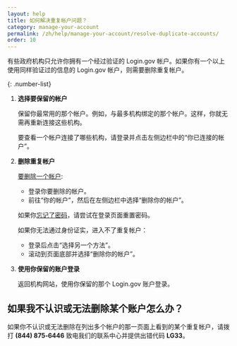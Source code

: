 ```yaml
---
layout: help
title: 如何解决重复帐户问题？
category: manage-your-account
permalink: /zh/help/manage-your-account/resolve-duplicate-accounts/
order: 10
---
```


有些政府机构只允许你拥有一个经过验证的 Login.gov 帐户。如果你有一个以上使用同样验证过的信息的 Login.gov 帐户，则需要删除重复帐户。

{: .number-list}
1. **选择要保留的帐户**

    保留你最常用的那个帐户。例如，与最多机构绑定的那个帐户。这样，你就无需再重新连接这些机构。

    要查看一个帐户连接了哪些机构，请登录并点击左侧边栏中的“你已连接的帐户”。

2. **删除重复帐户**

    [要删除一个帐户](/zh/help/manage-your-account/delete-your-account/):
    * 登录你要删除的帐户。
    * 前往“你的帐户”，然后在左侧边栏中选择“删除你的帐户”。

    如果你[忘记了密码](/zh/help/trouble-signing-in/forgot-your-password/)，请尝试在登录页面重置密码。

    如果你无法通过身份证实，进入不了重复帐户：
    * 登录后点击“选择另一个方法”。
    * 滚动到页面底部并选择“删除你的帐户”。

3. **使用你保留的账户登录**

    返回机构网站，使用你保留的那个 Login.gov 账户登录。


## 如果我不认识或无法删除某个账户怎么办？

如果你不认识或无法删除在列出多个帐户的那一页面上看到的某个重复帐户，请拨打 **(844)&nbsp;875&#8209;6446** 致电我们的联系中心并提供出错代码 **LG33**。
